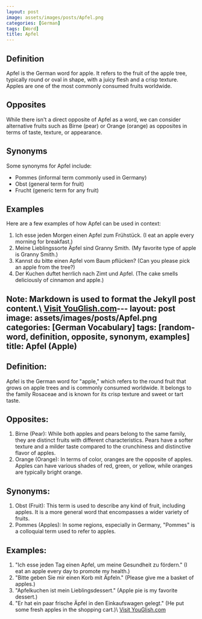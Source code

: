```yaml
---
layout: post
image: assets/images/posts/Apfel.png
categories: [German]
tags: [Word]
title: Apfel
---
```


## Definition

Apfel is the German word for apple. It refers to the fruit of the apple tree, typically round or oval in shape, with a juicy flesh and a crisp texture. Apples are one of the most commonly consumed fruits worldwide.

## Opposites

While there isn't a direct opposite of Apfel as a word, we can consider alternative fruits such as Birne (pear) or Orange (orange) as opposites in terms of taste, texture, or appearance.

## Synonyms

Some synonyms for Apfel include:

- Pommes (informal term commonly used in Germany)
- Obst (general term for fruit)
- Frucht (generic term for any fruit)

## Examples

Here are a few examples of how Apfel can be used in context:

1. Ich esse jeden Morgen einen Apfel zum Frühstück. (I eat an apple every morning for breakfast.)
2. Meine Lieblingssorte Äpfel sind Granny Smith. (My favorite type of apple is Granny Smith.)
3. Kannst du bitte einen Apfel vom Baum pflücken? (Can you please pick an apple from the tree?)
4. Der Kuchen duftet herrlich nach Zimt und Apfel. (The cake smells deliciously of cinnamon and apple.)

Note: Markdown is used to format the Jekyll post content.\ <a id="yg-widget-0" class="youglish-widget" data-query="Apfel" data-lang="german" data-components="8412" data-auto-start="0" data-bkg-color="theme_light" data-title="How%20to%20pronounce%20Apfel%20in%20German"  rel="nofollow" href="https://youglish.com">Visit YouGlish.com</a><script async src="https://youglish.com/public/emb/widget.js" charset="utf-8"></script>---
layout: post
image: assets/images/posts/Apfel.png
categories: [German Vocabulary]
tags: [random-word, definition, opposite, synonym, examples]
title: Apfel (Apple)
---

## Definition:
Apfel is the German word for "apple," which refers to the round fruit that grows on apple trees and is commonly consumed worldwide. It belongs to the family Rosaceae and is known for its crisp texture and sweet or tart taste.

## Opposites:
1. Birne (Pear): While both apples and pears belong to the same family, they are distinct fruits with different characteristics. Pears have a softer texture and a milder taste compared to the crunchiness and distinctive flavor of apples.
2. Orange (Orange): In terms of color, oranges are the opposite of apples. Apples can have various shades of red, green, or yellow, while oranges are typically bright orange.

## Synonyms:
1. Obst (Fruit): This term is used to describe any kind of fruit, including apples. It is a more general word that encompasses a wider variety of fruits.
2. Pommes (Apples): In some regions, especially in Germany, "Pommes" is a colloquial term used to refer to apples.

## Examples:
1. "Ich esse jeden Tag einen Apfel, um meine Gesundheit zu fördern." (I eat an apple every day to promote my health.)
2. "Bitte geben Sie mir einen Korb mit Äpfeln." (Please give me a basket of apples.)
3. "Apfelkuchen ist mein Lieblingsdessert." (Apple pie is my favorite dessert.)
4. "Er hat ein paar frische Äpfel in den Einkaufswagen gelegt." (He put some fresh apples in the shopping cart.)\ <a id="yg-widget-0" class="youglish-widget" data-query="Apfel" data-lang="german" data-components="8412" data-auto-start="0" data-bkg-color="theme_light" data-title="How%20to%20pronounce%20Apfel%20in%20German"  rel="nofollow" href="https://youglish.com">Visit YouGlish.com</a><script async src="https://youglish.com/public/emb/widget.js" charset="utf-8"></script>